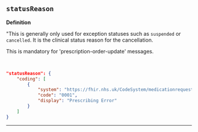 ## `statusReason`

<b>Definition</b><br>

"This is generally only used for exception statuses such as `suspended` or `cancelled`. It is the clinical status reason for the cancellation.

This is mandatory for 'prescription-order-update' messages.

<br>

```json
"statusReason": {
    "coding": [
        {
            "system": "https://fhir.nhs.uk/CodeSystem/medicationrequest-status-reason",
            "code": "0001",
            "display": "Prescribing Error"
        }
    ]
}
```

---     